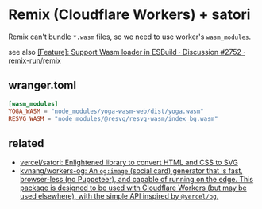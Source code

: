 # Remix (Cloudflare Workers) + satori

Remix can't bundle `*.wasm` files, so we need to use worker's `wasm_modules`.

see also [\[Feature\]: Support Wasm loader in ESBuild · Discussion #2752 · remix-run/remix](https://github.com/remix-run/remix/discussions/2752)

## wranger.toml

```toml
[wasm_modules]
YOGA_WASM = "node_modules/yoga-wasm-web/dist/yoga.wasm"
RESVG_WASM = "node_modules/@resvg/resvg-wasm/index_bg.wasm"
```

## related

- [vercel/satori: Enlightened library to convert HTML and CSS to SVG](https://github.com/vercel/satori)
- [kvnang/workers-og: An `og:image` (social card) generator that is fast, browser-less (no Puppeteer), and capable of running on the edge. This package is designed to be used with Cloudflare Workers (but may be used elsewhere), with the simple API inspired by `@vercel/og`.](https://github.com/kvnang/workers-og)
